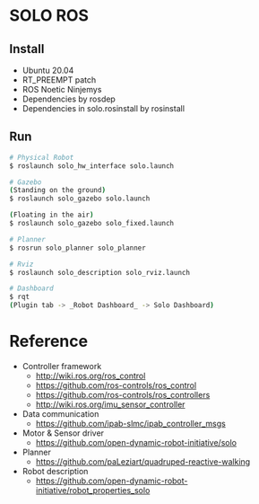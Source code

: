 # SOLO ROS

## Install
- Ubuntu 20.04
- RT_PREEMPT patch
- ROS Noetic Ninjemys
- Dependencies by rosdep
- Dependencies in solo.rosinstall by rosinstall

## Run
```sh
# Physical Robot
$ roslaunch solo_hw_interface solo.launch

# Gazebo
(Standing on the ground)
$ roslaunch solo_gazebo solo.launch

(Floating in the air)
$ roslaunch solo_gazebo solo_fixed.launch

# Planner
$ rosrun solo_planner solo_planner

# Rviz
$ roslaunch solo_description solo_rviz.launch

# Dashboard
$ rqt
(Plugin tab -> _Robot Dashboard_ -> Solo Dashboard)
```

# Reference
- Controller framework
  - http://wiki.ros.org/ros_control
  - https://github.com/ros-controls/ros_control
  - https://github.com/ros-controls/ros_controllers
  - http://wiki.ros.org/imu_sensor_controller
- Data communication
  - https://github.com/ipab-slmc/ipab_controller_msgs
- Motor & Sensor driver
  - https://github.com/open-dynamic-robot-initiative/solo
- Planner
  - https://github.com/paLeziart/quadruped-reactive-walking
- Robot description
  - https://github.com/open-dynamic-robot-initiative/robot_properties_solo
